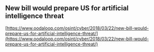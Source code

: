 ## New bill would prepare US for artificial intelligence threat
  
  [https://www.oodaloop.com/osint/cyber/2018/03/22/new-bill-would-prepare-us-for-artificial-intelligence-threat/](https://www.oodaloop.com/osint/cyber/2018/03/22/new-bill-would-prepare-us-for-artificial-intelligence-threat/)
